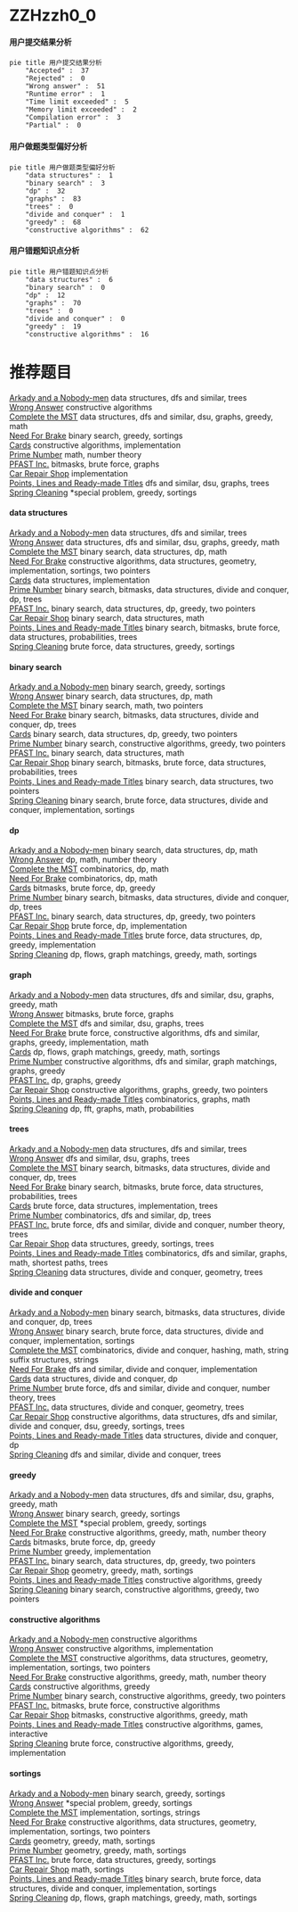 # ZZHzzh0_0
<!-- tabs:start -->
#### **用户提交结果分析**

```mermaid
pie title 用户提交结果分析
    "Accepted" :  37
    "Rejected" :  0
    "Wrong answer" :  51
    "Runtime error" :  1
    "Time limit exceeded" :  5
    "Memory limit exceeded" :  2
    "Compilation error" :  3
    "Partial" :  0
```
#### **用户做题类型偏好分析**

```mermaid
pie title 用户做题类型偏好分析
    "data structures" :  1
    "binary search" :  3
    "dp" :  32
    "graphs" :  83
    "trees" :  0
    "divide and conquer" :  1
    "greedy" :  68
    "constructive algorithms" :  62
```
#### **用户错题知识点分析**

```mermaid
pie title 用户错题知识点分析
    "data structures" :  6
    "binary search" :  0
    "dp" :  12
    "graphs" :  70
    "trees" :  0
    "divide and conquer" :  0
    "greedy" :  19
    "constructive algorithms" :  16
```
<!-- tabs:end -->
# 推荐题目
[Arkady and a Nobody-men](http://codeforces.com/problemset/problem/860/E)		data structures,
                        dfs and similar,
                        trees		  
[Wrong Answer](http://codeforces.com/problemset/problem/1129/B)		constructive algorithms		  
[Complete the MST](https://codeforces.com/contest/1509/problem/F)		data structures,
                        dfs and similar,
                        dsu,
                        graphs,
                        greedy,
                        math		  
[Need For Brake](http://codeforces.com/problemset/problem/73/B)		binary search,
                        greedy,
                        sortings		  
[Cards](http://codeforces.com/problemset/problem/398/A)		constructive algorithms,
                        implementation		  
[Prime Number](http://codeforces.com/problemset/problem/359/C)		math,
                        number theory		  
[PFAST Inc.](http://codeforces.com/problemset/problem/114/B)		bitmasks,
                        brute force,
                        graphs		  
[Car Repair Shop](http://codeforces.com/problemset/problem/730/G)		implementation		  
[Points, Lines and Ready-made Titles](https://codeforces.com/contest/871/problem/C)		dfs and similar,
                        dsu,
                        graphs,
                        trees		  
[Spring Cleaning](http://codeforces.com/problemset/problem/1346/C)		*special problem,
                        greedy,
                        sortings		  
<!-- tabs:start -->
#### **data structures**
[Arkady and a Nobody-men](http://codeforces.com/problemset/problem/860/E)		data structures,
                        dfs and similar,
                        trees		  
[Wrong Answer](https://codeforces.com/contest/1509/problem/F)		data structures,
                        dfs and similar,
                        dsu,
                        graphs,
                        greedy,
                        math		  
[Complete the MST](https://codeforces.com/contest/574/problem/D)		binary search,
                        data structures,
                        dp,
                        math		  
[Need For Brake](http://codeforces.com/problemset/problem/848/B)		constructive algorithms,
                        data structures,
                        geometry,
                        implementation,
                        sortings,
                        two pointers		  
[Cards](http://codeforces.com/problemset/problem/1296/C)		data structures,
                        implementation		  
[Prime Number](http://codeforces.com/problemset/problem/1446/C)		binary search,
                        bitmasks,
                        data structures,
                        divide and conquer,
                        dp,
                        trees		  
[PFAST Inc.](http://codeforces.com/problemset/problem/1492/C)		binary search,
                        data structures,
                        dp,
                        greedy,
                        two pointers		  
[Car Repair Shop](http://codeforces.com/problemset/problem/1490/G)		binary search,
                        data structures,
                        math		  
[Points, Lines and Ready-made Titles](http://codeforces.com/problemset/problem/1479/D)		binary search,
                        bitmasks,
                        brute force,
                        data structures,
                        probabilities,
                        trees		  
[Spring Cleaning](http://codeforces.com/problemset/problem/1497/A)		brute force,
                        data structures,
                        greedy,
                        sortings		  
#### **binary search**
[Arkady and a Nobody-men](http://codeforces.com/problemset/problem/73/B)		binary search,
                        greedy,
                        sortings		  
[Wrong Answer](https://codeforces.com/contest/574/problem/D)		binary search,
                        data structures,
                        dp,
                        math		  
[Complete the MST](http://codeforces.com/problemset/problem/309/A)		binary search,
                        math,
                        two pointers		  
[Need For Brake](http://codeforces.com/problemset/problem/1446/C)		binary search,
                        bitmasks,
                        data structures,
                        divide and conquer,
                        dp,
                        trees		  
[Cards](http://codeforces.com/problemset/problem/1492/C)		binary search,
                        data structures,
                        dp,
                        greedy,
                        two pointers		  
[Prime Number](http://codeforces.com/problemset/problem/1463/D)		binary search,
                        constructive algorithms,
                        greedy,
                        two pointers		  
[PFAST Inc.](http://codeforces.com/problemset/problem/1490/G)		binary search,
                        data structures,
                        math		  
[Car Repair Shop](http://codeforces.com/problemset/problem/1479/D)		binary search,
                        bitmasks,
                        brute force,
                        data structures,
                        probabilities,
                        trees		  
[Points, Lines and Ready-made Titles](http://codeforces.com/problemset/problem/1436/E)		binary search,
                        data structures,
                        two pointers		  
[Spring Cleaning](http://codeforces.com/problemset/problem/1461/D)		binary search,
                        brute force,
                        data structures,
                        divide and conquer,
                        implementation,
                        sortings		  
#### **dp**
[Arkady and a Nobody-men](https://codeforces.com/contest/574/problem/D)		binary search,
                        data structures,
                        dp,
                        math		  
[Wrong Answer](http://codeforces.com/problemset/problem/980/D)		dp,
                        math,
                        number theory		  
[Complete the MST](http://codeforces.com/problemset/problem/1091/D)		combinatorics,
                        dp,
                        math		  
[Need For Brake](http://codeforces.com/problemset/problem/285/E)		combinatorics,
                        dp,
                        math		  
[Cards](http://codeforces.com/problemset/problem/1395/C)		bitmasks,
                        brute force,
                        dp,
                        greedy		  
[Prime Number](http://codeforces.com/problemset/problem/1446/C)		binary search,
                        bitmasks,
                        data structures,
                        divide and conquer,
                        dp,
                        trees		  
[PFAST Inc.](http://codeforces.com/problemset/problem/1492/C)		binary search,
                        data structures,
                        dp,
                        greedy,
                        two pointers		  
[Car Repair Shop](https://codeforces.com/contest/1457/problem/C)		brute force,
                        dp,
                        implementation		  
[Points, Lines and Ready-made Titles](http://codeforces.com/problemset/problem/1491/C)		brute force,
                        data structures,
                        dp,
                        greedy,
                        implementation		  
[Spring Cleaning](http://codeforces.com/problemset/problem/1437/C)		dp,
                        flows,
                        graph matchings,
                        greedy,
                        math,
                        sortings		  
#### **graph**
[Arkady and a Nobody-men](https://codeforces.com/contest/1509/problem/F)		data structures,
                        dfs and similar,
                        dsu,
                        graphs,
                        greedy,
                        math		  
[Wrong Answer](http://codeforces.com/problemset/problem/114/B)		bitmasks,
                        brute force,
                        graphs		  
[Complete the MST](https://codeforces.com/contest/871/problem/C)		dfs and similar,
                        dsu,
                        graphs,
                        trees		  
[Need For Brake](http://codeforces.com/problemset/problem/1487/C)		brute force,
                        constructive algorithms,
                        dfs and similar,
                        graphs,
                        greedy,
                        implementation,
                        math		  
[Cards](http://codeforces.com/problemset/problem/1437/C)		dp,
                        flows,
                        graph matchings,
                        greedy,
                        math,
                        sortings		  
[Prime Number](http://codeforces.com/problemset/problem/1470/D)		constructive algorithms,
                        dfs and similar,
                        graph matchings,
                        graphs,
                        greedy		  
[PFAST Inc.](http://codeforces.com/problemset/problem/1476/C)		dp,
                        graphs,
                        greedy		  
[Car Repair Shop](http://codeforces.com/problemset/problem/1304/D)		constructive algorithms,
                        graphs,
                        greedy,
                        two pointers		  
[Points, Lines and Ready-made Titles](http://codeforces.com/problemset/problem/1475/C)		combinatorics,
                        graphs,
                        math		  
[Spring Cleaning](http://codeforces.com/problemset/problem/553/E)		dp,
                        fft,
                        graphs,
                        math,
                        probabilities		  
#### **trees**
[Arkady and a Nobody-men](http://codeforces.com/problemset/problem/860/E)		data structures,
                        dfs and similar,
                        trees		  
[Wrong Answer](https://codeforces.com/contest/871/problem/C)		dfs and similar,
                        dsu,
                        graphs,
                        trees		  
[Complete the MST](http://codeforces.com/problemset/problem/1446/C)		binary search,
                        bitmasks,
                        data structures,
                        divide and conquer,
                        dp,
                        trees		  
[Need For Brake](http://codeforces.com/problemset/problem/1479/D)		binary search,
                        bitmasks,
                        brute force,
                        data structures,
                        probabilities,
                        trees		  
[Cards](http://codeforces.com/problemset/problem/1511/C)		brute force,
                        data structures,
                        implementation,
                        trees		  
[Prime Number](http://codeforces.com/problemset/problem/1499/F)		combinatorics,
                        dfs and similar,
                        dp,
                        trees		  
[PFAST Inc.](http://codeforces.com/problemset/problem/1491/E)		brute force,
                        dfs and similar,
                        divide and conquer,
                        number theory,
                        trees		  
[Car Repair Shop](http://codeforces.com/problemset/problem/1466/D)		data structures,
                        greedy,
                        sortings,
                        trees		  
[Points, Lines and Ready-made Titles](http://codeforces.com/problemset/problem/1495/D)		combinatorics,
                        dfs and similar,
                        graphs,
                        math,
                        shortest paths,
                        trees		  
[Spring Cleaning](http://codeforces.com/problemset/problem/1303/G)		data structures,
                        divide and conquer,
                        geometry,
                        trees		  
#### **divide and conquer**
[Arkady and a Nobody-men](http://codeforces.com/problemset/problem/1446/C)		binary search,
                        bitmasks,
                        data structures,
                        divide and conquer,
                        dp,
                        trees		  
[Wrong Answer](http://codeforces.com/problemset/problem/1461/D)		binary search,
                        brute force,
                        data structures,
                        divide and conquer,
                        implementation,
                        sortings		  
[Complete the MST](http://codeforces.com/problemset/problem/1466/G)		combinatorics,
                        divide and conquer,
                        hashing,
                        math,
                        string suffix structures,
                        strings		  
[Need For Brake](http://codeforces.com/problemset/problem/1490/D)		dfs and similar,
                        divide and conquer,
                        implementation		  
[Cards](https://codeforces.com/contest/1483/problem/C)		data structures,
                        divide and conquer,
                        dp		  
[Prime Number](http://codeforces.com/problemset/problem/1491/E)		brute force,
                        dfs and similar,
                        divide and conquer,
                        number theory,
                        trees		  
[PFAST Inc.](http://codeforces.com/problemset/problem/1303/G)		data structures,
                        divide and conquer,
                        geometry,
                        trees		  
[Car Repair Shop](http://codeforces.com/problemset/problem/1494/D)		constructive algorithms,
                        data structures,
                        dfs and similar,
                        divide and conquer,
                        dsu,
                        greedy,
                        sortings,
                        trees		  
[Points, Lines and Ready-made Titles](http://codeforces.com/problemset/problem/1482/E)		data structures,
                        divide and conquer,
                        dp		  
[Spring Cleaning](http://codeforces.com/problemset/problem/566/C)		dfs and similar,
                        divide and conquer,
                        trees		  
#### **greedy**
[Arkady and a Nobody-men](https://codeforces.com/contest/1509/problem/F)		data structures,
                        dfs and similar,
                        dsu,
                        graphs,
                        greedy,
                        math		  
[Wrong Answer](http://codeforces.com/problemset/problem/73/B)		binary search,
                        greedy,
                        sortings		  
[Complete the MST](http://codeforces.com/problemset/problem/1346/C)		*special problem,
                        greedy,
                        sortings		  
[Need For Brake](http://codeforces.com/problemset/problem/1389/A)		constructive algorithms,
                        greedy,
                        math,
                        number theory		  
[Cards](http://codeforces.com/problemset/problem/1395/C)		bitmasks,
                        brute force,
                        dp,
                        greedy		  
[Prime Number](http://codeforces.com/problemset/problem/1291/B)		greedy,
                        implementation		  
[PFAST Inc.](http://codeforces.com/problemset/problem/1492/C)		binary search,
                        data structures,
                        dp,
                        greedy,
                        two pointers		  
[Car Repair Shop](https://codeforces.com/contest/1496/problem/C)		geometry,
                        greedy,
                        math,
                        sortings		  
[Points, Lines and Ready-made Titles](http://codeforces.com/problemset/problem/1493/A)		constructive algorithms,
                        greedy		  
[Spring Cleaning](http://codeforces.com/problemset/problem/1463/D)		binary search,
                        constructive algorithms,
                        greedy,
                        two pointers		  
#### **constructive algorithms**
[Arkady and a Nobody-men](http://codeforces.com/problemset/problem/1129/B)		constructive algorithms		  
[Wrong Answer](http://codeforces.com/problemset/problem/398/A)		constructive algorithms,
                        implementation		  
[Complete the MST](http://codeforces.com/problemset/problem/848/B)		constructive algorithms,
                        data structures,
                        geometry,
                        implementation,
                        sortings,
                        two pointers		  
[Need For Brake](http://codeforces.com/problemset/problem/1389/A)		constructive algorithms,
                        greedy,
                        math,
                        number theory		  
[Cards](http://codeforces.com/problemset/problem/1493/A)		constructive algorithms,
                        greedy		  
[Prime Number](http://codeforces.com/problemset/problem/1463/D)		binary search,
                        constructive algorithms,
                        greedy,
                        two pointers		  
[PFAST Inc.](https://codeforces.com/contest/1456/problem/B)		bitmasks,
                        brute force,
                        constructive algorithms		  
[Car Repair Shop](http://codeforces.com/problemset/problem/1492/D)		bitmasks,
                        constructive algorithms,
                        greedy,
                        math		  
[Points, Lines and Ready-made Titles](https://codeforces.com/contest/1504/problem/D)		constructive algorithms,
                        games,
                        interactive		  
[Spring Cleaning](https://codeforces.com/contest/1483/problem/A)		brute force,
                        constructive algorithms,
                        greedy,
                        implementation		  
#### **sortings**
[Arkady and a Nobody-men](http://codeforces.com/problemset/problem/73/B)		binary search,
                        greedy,
                        sortings		  
[Wrong Answer](http://codeforces.com/problemset/problem/1346/C)		*special problem,
                        greedy,
                        sortings		  
[Complete the MST](http://codeforces.com/problemset/problem/141/A)		implementation,
                        sortings,
                        strings		  
[Need For Brake](http://codeforces.com/problemset/problem/848/B)		constructive algorithms,
                        data structures,
                        geometry,
                        implementation,
                        sortings,
                        two pointers		  
[Cards](https://codeforces.com/contest/1496/problem/C)		geometry,
                        greedy,
                        math,
                        sortings		  
[Prime Number](http://codeforces.com/problemset/problem/1495/A)		geometry,
                        greedy,
                        math,
                        sortings		  
[PFAST Inc.](http://codeforces.com/problemset/problem/1497/A)		brute force,
                        data structures,
                        greedy,
                        sortings		  
[Car Repair Shop](http://codeforces.com/problemset/problem/1427/A)		math,
                        sortings		  
[Points, Lines and Ready-made Titles](http://codeforces.com/problemset/problem/1461/D)		binary search,
                        brute force,
                        data structures,
                        divide and conquer,
                        implementation,
                        sortings		  
[Spring Cleaning](http://codeforces.com/problemset/problem/1437/C)		dp,
                        flows,
                        graph matchings,
                        greedy,
                        math,
                        sortings		  
<!-- tabs:end -->
